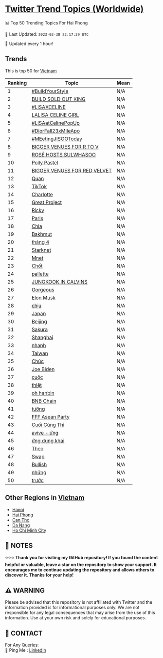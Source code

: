 [Twitter Trend Topics (Worldwide)](https://github.com/ErcinDedeoglu/Twitter-Trend-Topics)
==========


📊 Top 50 Trending Topics For Hai Phong

📆 Last Updated: `2023-03-30 22:17:39 UTC`

🔧 Updated every 1 hour!


## Trends

This is top 50 for [Vietnam](</Vietnam>)

| Ranking | Topic | Mean |
| ------- | ------------ | ------------ |
| 1 | [#BuildYourStyle](http://twitter.com/search?q=%23BuildYourStyle) | N/A |
| 2 | [BUILD SOLD OUT KING](http://twitter.com/search?q=BUILD+SOLD+OUT+KING) | N/A |
| 3 | [#LISAXCELINE](http://twitter.com/search?q=%23LISAXCELINE) | N/A |
| 4 | [LALISA CELINE GIRL](http://twitter.com/search?q=LALISA+CELINE+GIRL) | N/A |
| 5 | [#LISAatCelinePopUp](http://twitter.com/search?q=%23LISAatCelinePopUp) | N/A |
| 6 | [#DiorFall23xMileApo](http://twitter.com/search?q=%23DiorFall23xMileApo) | N/A |
| 7 | [#MEetingJISOOToday](http://twitter.com/search?q=%23MEetingJISOOToday) | N/A |
| 8 | [BIGGER VENUES FOR R TO V](http://twitter.com/search?q=BIGGER+VENUES+FOR+R+TO+V) | N/A |
| 9 | [ROSÉ HOSTS SULWHASOO](http://twitter.com/search?q=ROS%c3%89+HOSTS+SULWHASOO) | N/A |
| 10 | [Polly Pastel](http://twitter.com/search?q=Polly+Pastel) | N/A |
| 11 | [BIGGER VENUES FOR RED VELVET](http://twitter.com/search?q=BIGGER+VENUES+FOR+RED+VELVET) | N/A |
| 12 | [Quan](http://twitter.com/search?q=Quan) | N/A |
| 13 | [TikTok](http://twitter.com/search?q=TikTok) | N/A |
| 14 | [Charlotte](http://twitter.com/search?q=Charlotte) | N/A |
| 15 | [Great Project](http://twitter.com/search?q=Great+Project) | N/A |
| 16 | [Ricky](http://twitter.com/search?q=Ricky) | N/A |
| 17 | [Paris](http://twitter.com/search?q=Paris) | N/A |
| 18 | [Chia](http://twitter.com/search?q=Chia) | N/A |
| 19 | [Bakhmut](http://twitter.com/search?q=Bakhmut) | N/A |
| 20 | [tháng 4](http://twitter.com/search?q=th%c3%a1ng+4) | N/A |
| 21 | [Starknet](http://twitter.com/search?q=Starknet) | N/A |
| 22 | [Mnet](http://twitter.com/search?q=Mnet) | N/A |
| 23 | [Chốt](http://twitter.com/search?q=Ch%e1%bb%91t) | N/A |
| 24 | [pallette](http://twitter.com/search?q=pallette) | N/A |
| 25 | [JUNGKOOK IN CALVINS](http://twitter.com/search?q=JUNGKOOK+IN+CALVINS) | N/A |
| 26 | [Gorgeous](http://twitter.com/search?q=Gorgeous) | N/A |
| 27 | [Elon Musk](http://twitter.com/search?q=Elon+Musk) | N/A |
| 28 | [chịu](http://twitter.com/search?q=ch%e1%bb%8bu) | N/A |
| 29 | [Japan](http://twitter.com/search?q=Japan) | N/A |
| 30 | [Beijing](http://twitter.com/search?q=Beijing) | N/A |
| 31 | [Sakura](http://twitter.com/search?q=Sakura) | N/A |
| 32 | [Shanghai](http://twitter.com/search?q=Shanghai) | N/A |
| 33 | [nhanh](http://twitter.com/search?q=nhanh) | N/A |
| 34 | [Taiwan](http://twitter.com/search?q=Taiwan) | N/A |
| 35 | [Chúc](http://twitter.com/search?q=Ch%c3%bac) | N/A |
| 36 | [Joe Biden](http://twitter.com/search?q=Joe+Biden) | N/A |
| 37 | [cuộc](http://twitter.com/search?q=cu%e1%bb%99c) | N/A |
| 38 | [thiệt](http://twitter.com/search?q=thi%e1%bb%87t) | N/A |
| 39 | [oh hanbin](http://twitter.com/search?q=oh+hanbin) | N/A |
| 40 | [BNB Chain](http://twitter.com/search?q=BNB+Chain) | N/A |
| 41 | [tưởng](http://twitter.com/search?q=t%c6%b0%e1%bb%9fng) | N/A |
| 42 | [FFF Asean Party](http://twitter.com/search?q=FFF+Asean+Party) | N/A |
| 43 | [Cuối Cùng Thì](http://twitter.com/search?q=Cu%e1%bb%91i+C%c3%b9ng+Th%c3%ac) | N/A |
| 44 | [avive - ứng](http://twitter.com/search?q=avive+-+%e1%bb%a9ng) | N/A |
| 45 | [ứng dụng khai](http://twitter.com/search?q=%e1%bb%a9ng+d%e1%bb%a5ng+khai) | N/A |
| 46 | [Theo](http://twitter.com/search?q=Theo) | N/A |
| 47 | [Swap](http://twitter.com/search?q=Swap) | N/A |
| 48 | [Bullish](http://twitter.com/search?q=Bullish) | N/A |
| 49 | [những](http://twitter.com/search?q=nh%e1%bb%afng) | N/A |
| 50 | [trước](http://twitter.com/search?q=tr%c6%b0%e1%bb%9bc) | N/A |



## Other Regions in [Vietnam](</Vietnam>)

* [Hanoi](</Vietnam/Hanoi.md>)
* [Hai Phong](</Vietnam/Hai Phong.md>)
* [Can Tho](</Vietnam/Can Tho.md>)
* [Da Nang](</Vietnam/Da Nang.md>)
* [Ho Chi Minh City](</Vietnam/Ho Chi Minh City.md>)



## 📝 NOTES

⭐⭐⭐ **Thank you for visiting my GitHub repository! If you found the content helpful or valuable, leave a star on the repository to show your support. It encourages me to continue updating the repository and allows others to discover it. Thanks for your help!**


## ⚠️ WARNING

Please be advised that this repository is not affiliated with Twitter and the information provided is for informational purposes only. We are not responsible for any legal consequences that may arise from the use of this information. Use at your own risk and solely for educational purposes.


## 📨 CONTACT

 For Any Queries:  
            🏓 Ping Me : [LinkedIn](https://www.linkedin.com/in/ercindedeoglu/)
